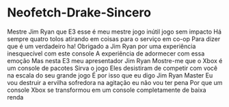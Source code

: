 # Neofetch-Drake-Sincero
Mestre Jim Ryan
que E3 esse é meu mestre
jogo inútil
jogo sem impacto
Há sempre quatro tolos atirando em coisas para o serviço em co-op
Para dizer que é um verdadeiro ha!
Obrigado a Jim Ryan por uma experiência inesquecível com este console
A experiência de adormecer com essa emoção
Mas nesta E3 meu apresentador Jim Ryan
Mostre-me que o Xbox é um console de pacotes
Sirva o jogo
Eles desistiram de competir com você na escala do seu grande jogo
É por isso que eu digo Jim Ryan Master
Eu vou destruir a ervilha sofredora na agitação
eu não vou ter pena
Por que um console Xbox se transformou em um console completamente de baixa renda 
